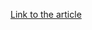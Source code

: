 [Link to the article](https://blog.reversinglabs.com/blog/gwisinlocker-ransomware-targets-south-korean-industrial-and-pharmaceutical-companies)
